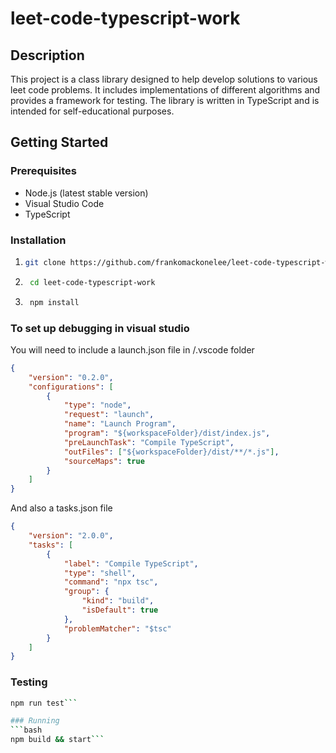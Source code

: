# leet-code-typescript-work

## Description

This project is a class library designed to help develop solutions to various leet code problems. It includes implementations of different algorithms and provides a framework for testing. The library is written in TypeScript and is intended for self-educational purposes.

## Getting Started

### Prerequisites

- Node.js (latest stable version)
- Visual Studio Code
- TypeScript

### Installation

1. ```bash
   git clone https://github.com/frankomackonelee/leet-code-typescript-work.git
   ```

2. ```bash 
    cd leet-code-typescript-work
    ```

3. ```bash
    npm install
    ```


### To set up debugging in visual studio

You will need to include a launch.json file in /.vscode folder
```json
{
    "version": "0.2.0",
    "configurations": [
        {
            "type": "node",
            "request": "launch",
            "name": "Launch Program",
            "program": "${workspaceFolder}/dist/index.js",
            "preLaunchTask": "Compile TypeScript",
            "outFiles": ["${workspaceFolder}/dist/**/*.js"],
            "sourceMaps": true
        }
    ]
}
```

And also a tasks.json file
```json
{
    "version": "2.0.0",
    "tasks": [
        {
            "label": "Compile TypeScript",
            "type": "shell",
            "command": "npx tsc",
            "group": {
                "kind": "build",
                "isDefault": true
            },
            "problemMatcher": "$tsc"
        }
    ]
}
```

### Testing
```bash
npm run test```

### Running
```bash
npm build && start```